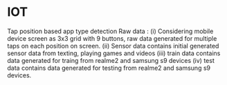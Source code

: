 # IOT
Tap position based app type detection
Raw data :
(i) Considering mobile device screen as 3x3 grid with 9 buttons, raw data generated for multiple taps on each position on screen.
(ii) Sensor data contains initial generated sensor data from texting, playing games and videos
(iii) train data contains data generated for traing from realme2 and samsung s9 devices
(iv) test data contains data generated for testing from realme2 and samsung s9 devices.
